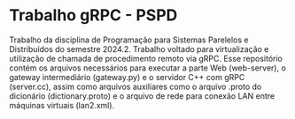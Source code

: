 # Trabalho gRPC - PSPD

Trabalho da disciplina de Programação para Sistemas Parelelos e Distribuídos do semestre 2024.2. Trabalho voltado para virtualização e utilização de chamada de procedimento remoto via gRPC. Esse repositório contém os arquivos necessários para executar a parte Web (web-server), o gateway intermediário (gateway.py) e o servidor C++ com gRPC (server.cc), assim como arquivos auxiliares como o arquivo .proto do dicionário (dictionary.proto) e o arquivo de rede para conexão LAN entre máquinas virtuais (lan2.xml). 
